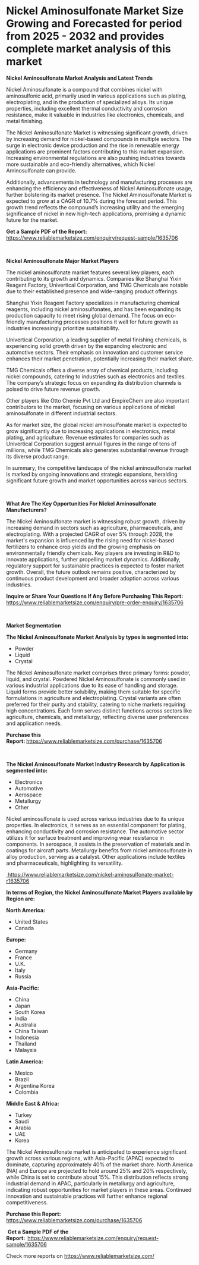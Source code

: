 <p><h1>Nickel Aminosulfonate Market Size Growing and Forecasted for period from 2025 - 2032 and provides complete market analysis of this market</h1></p><p><strong>Nickel Aminosulfonate Market Analysis and Latest Trends</strong></p>
<p><p>Nickel Aminosulfonate is a compound that combines nickel with aminosulfonic acid, primarily used in various applications such as plating, electroplating, and in the production of specialized alloys. Its unique properties, including excellent thermal conductivity and corrosion resistance, make it valuable in industries like electronics, chemicals, and metal finishing.</p><p>The Nickel Aminosulfonate Market is witnessing significant growth, driven by increasing demand for nickel-based compounds in multiple sectors. The surge in electronic device production and the rise in renewable energy applications are prominent factors contributing to this market expansion. Increasing environmental regulations are also pushing industries towards more sustainable and eco-friendly alternatives, which Nickel Aminosulfonate can provide.</p><p>Additionally, advancements in technology and manufacturing processes are enhancing the efficiency and effectiveness of Nickel Aminosulfonate usage, further bolstering its market presence. The Nickel Aminosulfonate Market is expected to grow at a CAGR of 10.7% during the forecast period. This growth trend reflects the compound’s increasing utility and the emerging significance of nickel in new high-tech applications, promising a dynamic future for the market.</p></p>
<p><strong>Get a Sample PDF of the Report:&nbsp;</strong> <a href="https://www.reliablemarketsize.com/enquiry/request-sample/1635706?utm_campaign=2300&utm_medium=2&utm_source=Github&utm_content=ia&utm_term=23032025&utm_id=nickel-aminosulfonate">https://www.reliablemarketsize.com/enquiry/request-sample/1635706</a></p>
<p>&nbsp;</p>
<p><strong>Nickel Aminosulfonate Major Market Players</strong></p>
<p><p>The nickel aminosulfonate market features several key players, each contributing to its growth and dynamics. Companies like Shanghai Yixin Reagent Factory, Univertical Corporation, and TMG Chemicals are notable due to their established presence and wide-ranging product offerings.</p><p>Shanghai Yixin Reagent Factory specializes in manufacturing chemical reagents, including nickel aminosulfonates, and has been expanding its production capacity to meet rising global demand. The focus on eco-friendly manufacturing processes positions it well for future growth as industries increasingly prioritize sustainability.</p><p>Univertical Corporation, a leading supplier of metal finishing chemicals, is experiencing solid growth driven by the expanding electronic and automotive sectors. Their emphasis on innovation and customer service enhances their market penetration, potentially increasing their market share.</p><p>TMG Chemicals offers a diverse array of chemical products, including nickel compounds, catering to industries such as electronics and textiles. The company’s strategic focus on expanding its distribution channels is poised to drive future revenue growth.</p><p>Other players like Otto Chemie Pvt Ltd and EmpireChem are also important contributors to the market, focusing on various applications of nickel aminosulfonate in different industrial sectors.</p><p>As for market size, the global nickel aminosulfonate market is expected to grow significantly due to increasing applications in electronics, metal plating, and agriculture. Revenue estimates for companies such as Univertical Corporation suggest annual figures in the range of tens of millions, while TMG Chemicals also generates substantial revenue through its diverse product range.</p><p>In summary, the competitive landscape of the nickel aminosulfonate market is marked by ongoing innovations and strategic expansions, heralding significant future growth and market opportunities across various sectors.</p></p>
<p>&nbsp;</p>
<p><strong>What Are The Key Opportunities For Nickel Aminosulfonate Manufacturers?</strong></p>
<p><p>The Nickel Aminosulfonate market is witnessing robust growth, driven by increasing demand in sectors such as agriculture, pharmaceuticals, and electroplating. With a projected CAGR of over 5% through 2028, the market's expansion is influenced by the rising need for nickel-based fertilizers to enhance crop yields and the growing emphasis on environmentally friendly chemicals. Key players are investing in R&D to innovate applications, further propelling market dynamics. Additionally, regulatory support for sustainable practices is expected to foster market growth. Overall, the future outlook remains positive, characterized by continuous product development and broader adoption across various industries.</p></p>
<p><strong>Inquire or Share Your Questions If Any Before Purchasing This Report:</strong> <a href="https://www.reliablemarketsize.com/enquiry/pre-order-enquiry/1635706?utm_campaign=2300&utm_medium=2&utm_source=Github&utm_content=ia&utm_term=23032025&utm_id=nickel-aminosulfonate">https://www.reliablemarketsize.com/enquiry/pre-order-enquiry/1635706</a></p>
<p>&nbsp;</p>
<p><strong>Market Segmentation</strong></p>
<p><strong>The Nickel Aminosulfonate Market Analysis by types is segmented into:</strong></p>
<p><ul><li>Powder</li><li>Liquid</li><li>Crystal</li></ul></p>
<p><p>The Nickel Aminosulfonate market comprises three primary forms: powder, liquid, and crystal. Powdered Nickel Aminosulfonate is commonly used in various industrial applications due to its ease of handling and storage. Liquid forms provide better solubility, making them suitable for specific formulations in agriculture and electroplating. Crystal variants are often preferred for their purity and stability, catering to niche markets requiring high concentrations. Each form serves distinct functions across sectors like agriculture, chemicals, and metallurgy, reflecting diverse user preferences and application needs.</p></p>
<p><strong>Purchase this Report:&nbsp;</strong><a href="https://www.reliablemarketsize.com/purchase/1635706?utm_campaign=2300&utm_medium=2&utm_source=Github&utm_content=ia&utm_term=23032025&utm_id=nickel-aminosulfonate">https://www.reliablemarketsize.com/purchase/1635706</a></p>
<p>&nbsp;</p>
<p><strong>The Nickel Aminosulfonate Market Industry Research by Application is segmented into:</strong></p>
<p><ul><li>Electronics</li><li>Automotive</li><li>Aerospace</li><li>Metallurgy</li><li>Other</li></ul></p>
<p><p>Nickel aminosulfonate is used across various industries due to its unique properties. In electronics, it serves as an essential component for plating, enhancing conductivity and corrosion resistance. The automotive sector utilizes it for surface treatment and improving wear resistance in components. In aerospace, it assists in the preservation of materials and in coatings for aircraft parts. Metallurgy benefits from nickel aminosulfonate in alloy production, serving as a catalyst. Other applications include textiles and pharmaceuticals, highlighting its versatility.</p></p>
<p><a href="https://www.reliablemarketsize.com/nickel-aminosulfonate-market-r1635706?utm_campaign=2300&utm_medium=2&utm_source=Github&utm_content=ia&utm_term=23032025&utm_id=nickel-aminosulfonate">&nbsp;https://www.reliablemarketsize.com/nickel-aminosulfonate-market-r1635706</a></p>
<p><strong>In terms of Region, the Nickel Aminosulfonate Market Players available by Region are:</strong></p>
<p>
    <p> <strong> North America: </strong>
        <ul>
            <li>United States</li>
            <li>Canada</li>
        </ul>
        </p> 
    <p> <strong> Europe: </strong>
        <ul>
            <li>Germany</li>
            <li>France</li>
            <li>U.K.</li>
            <li>Italy</li>
            <li>Russia</li>
        </ul>
        </p> 
    <p> <strong> Asia-Pacific: </strong>
        <ul>
            <li>China</li>
            <li>Japan</li>
            <li>South Korea</li>
            <li>India</li>
            <li>Australia</li>
            <li>China Taiwan</li>
            <li>Indonesia</li>
            <li>Thailand</li>
            <li>Malaysia</li>
        </ul>
        </p> 
    <p> <strong> Latin America: </strong>
        <ul>
            <li>Mexico</li>
            <li>Brazil</li>
            <li>Argentina Korea</li>
            <li>Colombia</li>
        </ul>
        </p> 
    <p> <strong> Middle East & Africa: </strong>
        <ul>
            <li>Turkey</li>
            <li>Saudi</li>
            <li>Arabia</li>
            <li>UAE</li>
            <li>Korea</li>
        </ul>
    </p>
    </p>
<p><p>The Nickel Aminosulfonate market is anticipated to experience significant growth across various regions, with Asia-Pacific (APAC) expected to dominate, capturing approximately 40% of the market share. North America (NA) and Europe are projected to hold around 25% and 20% respectively, while China is set to contribute about 15%. This distribution reflects strong industrial demand in APAC, particularly in metallurgy and agriculture, indicating robust opportunities for market players in these areas. Continued innovation and sustainable practices will further enhance regional competitiveness.</p></p>
<p><strong>Purchase this Report: </strong><a href="https://www.reliablemarketsize.com/purchase/1635706?utm_campaign=2300&utm_medium=2&utm_source=Github&utm_content=ia&utm_term=23032025&utm_id=nickel-aminosulfonate">https://www.reliablemarketsize.com/purchase/1635706</a></p>
<p>&nbsp;<strong>Get a Sample PDF of the Report:&nbsp;&nbsp;</strong><a href="https://www.reliablemarketsize.com/enquiry/request-sample/1635706?utm_campaign=2300&utm_medium=2&utm_source=Github&utm_content=ia&utm_term=23032025&utm_id=nickel-aminosulfonate">https://www.reliablemarketsize.com/enquiry/request-sample/1635706</a></p>
<p><strong></strong></p>
<p>Check more reports on <a href="https://www.reliablemarketsize.com/?utm_campaign=2300&utm_medium=2&utm_source=Github&utm_content=ia&utm_term=23032025&utm_id=nickel-aminosulfonate">https://www.reliablemarketsize.com/</a></p>
